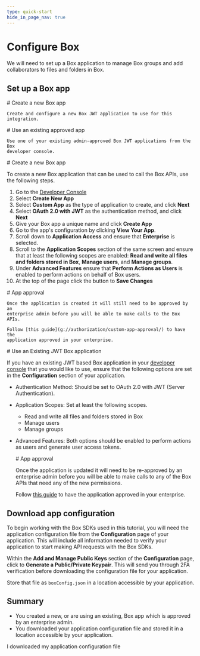 ```yaml
---
type: quick-start
hide_in_page_nav: true
---
```


# Configure Box

We will need to set up a Box application to manage Box groups and add
collaborators to files and folders in Box.

## Set up a Box app

<Grid columns='2'>
  <Choose option='box.app_type' value='create_new' color='blue'>
    # Create a new Box app

    Create and configure a new Box JWT application to use for this integration.
  </Choose>

  <Choose option='box.app_type' value='use_own' color='blue'>
    # Use an existing approved app

    Use one of your existing admin-approved Box JWT applications from the Box
    developer console.
  </Choose>
</Grid>

<Choice option='box.app_type' value='create_new' color='none'>
  # Create a new Box app

  To create a new Box application that can be used to call the Box APIs, use
  the following steps.

  1. Go to the [Developer Console][devconsole]
  1. Select **Create New App**
  1. Select **Custom App** as the type of application to create, and click
     **Next**
  1. Select **OAuth 2.0 with JWT** as the authentication method, and click
     **Next**
  1. Give your Box app a unique name and click **Create App**
  1. Go to the app's configuration by clicking **View Your App**.
  1. Scroll down to **Application Access** and ensure that **Enterprise** is
     selected.
  1. Scroll to the **Application Scopes** section of the same screen
     and ensure that at least the following scopes are enabled:
     **Read and write all files and folders stored in Box**, **Manage users**, and
     **Manage groups**.
  1. Under **Advanced Features** ensure that **Perform Actions as Users** is
     enabled to perform actions on behalf of Box users.
  1. At the top of the page click the button to **Save Changes**

  <Message type='warning'>
    # App approval

    Once the application is created it will still need to be approved by an
    enterprise admin before you will be able to make calls to the Box APIs.

    Follow [this guide](g://authorization/custom-app-approval/) to have the
    application approved in your enterprise.
  </Message>

</Choice>

<Choice option='box.app_type' value='use_own' color='none'>
  # Use an Existing JWT Box application

  If you have an existing JWT based Box application in your
  [developer console][devconsole] that you would like to use, ensure that the
  following options are set in the **Configuration** section of your
  application.

* Authentication Method: Should be set to OAuth 2.0 with JWT (Server
Authentication).
* Application Scopes: Set at least the following scopes.
  * Read and write all files and folders stored in Box
  * Manage users
  * Manage groups
* Advanced Features: Both options should be enabled to
  perform actions as users and generate user access tokens.

  <Message type='warning'>
    # App approval

    Once the application is updated it will need to be re-approved by an
    enterprise admin before you will be able to make calls to any of the Box 
    APIs that need any of the new permissions.

    Follow [this guide](g://authorization/custom-app-approval/) to have the
    application approved in your enterprise.
  </Message>

</Choice>

## Download app configuration

To begin working with the Box SDKs used in this tutorial, you will need the
application configuration file from the **Configuration** page of your
application. This will include all information needed to verify your
application to start making API requests with the Box SDKs.

Within the **Add and Manage Public Keys** section of the **Configuration**
page, click to **Generate a Public/Private Keypair**. This will send you
through 2FA verification before downloading the configuration file for your
application.

Store that file as `boxConfig.json` in a location accessible by your
application.

## Summary

* You created a new, or are using an existing, Box app which is approved by an
 enterprise admin.
* You downloaded your application configuration file and stored it in a location
 accessible by your application.

<Observe option='box.app_type' value='use_own,create_new'>
  <Next>I downloaded my application configuration file</Next>
</Observe>

[devconsole]: https://cloud.app.box.com/developers/console
